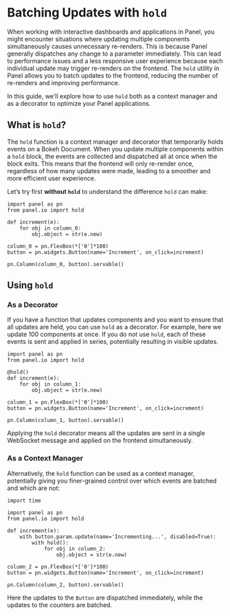 # Batching Updates with `hold`

When working with interactive dashboards and applications in Panel, you might encounter situations where updating multiple components simultaneously causes unnecessary re-renders. This is because Panel generally dispatches any change to a parameter immediately. This can lead to performance issues and a less responsive user experience because each individual update may trigger re-renders on the frontend. The `hold` utility in Panel allows you to batch updates to the frontend, reducing the number of re-renders and improving performance.

In this guide, we'll explore how to use `hold` both as a context manager and as a decorator to optimize your Panel applications.

## What is `hold`?

The `hold` function is a context manager and decorator that temporarily holds events on a Bokeh Document. When you update multiple components within a `hold` block, the events are collected and dispatched all at once when the block exits. This means that the frontend will only re-render once, regardless of how many updates were made, leading to a smoother and more efficient user experience.

Let’s try first **without `hold`** to understand the difference `hold` can make:

```{pyodide}
import panel as pn
from panel.io import hold

def increment(e):
    for obj in column_0:
        obj.object = str(e.new)

column_0 = pn.FlexBox(*['0']*100)
button = pn.widgets.Button(name='Increment', on_click=increment)

pn.Column(column_0, button).servable()
```

## Using `hold`

### As a Decorator

If you have a function that updates components and you want to ensure that all updates are held, you can use `hold` as a decorator. For example, here we update 100 components at once. If you do not use `hold`, each of these events is sent and applied in series, potentially resulting in visible updates.

```{pyodide}
import panel as pn
from panel.io import hold

@hold()
def increment(e):
    for obj in column_1:
        obj.object = str(e.new)

column_1 = pn.FlexBox(*['0']*100)
button = pn.widgets.Button(name='Increment', on_click=increment)

pn.Column(column_1, button).servable()
```

Applying the `hold` decorator means all the updates are sent in a single WebSocket message and applied on the frontend simultaneously.

### As a Context Manager

Alternatively, the `hold` function can be used as a context manager, potentially giving you finer-grained control over which events are batched and which are not:

```{pyodide}
import time

import panel as pn
from panel.io import hold

def increment(e):
    with button.param.update(name='Incrementing...', disabled=True):
        with hold():
            for obj in column_2:
                obj.object = str(e.new)

column_2 = pn.FlexBox(*['0']*100)
button = pn.widgets.Button(name='Increment', on_click=increment)

pn.Column(column_2, button).servable()
```

Here the updates to the `Button` are dispatched immediately, while the updates to the counters are batched.
